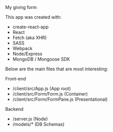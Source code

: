 My giving form

This app was created with:
- create-react-app
- React
- Fetch (aka XHR)
- SASS
- Webpack
- Node/Express
- MongoDB / Mongoose SDK

Below are the main files that are most interesting:

Front-end
- /client/src/App.js (App root)
- /client/src/Form/Form.js (Container)
- /client/src/Form/FormPane.js (Presentational)

Backend
- /server.js (Node)
- /models/* (DB Schemas)